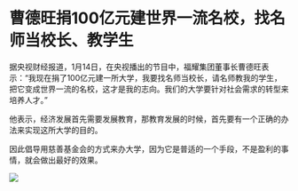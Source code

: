 # 曹德旺捐100亿元建世界一流名校，找名师当校长、教学生

据央视财经报道，1月14日，在央视播出的节目中，福耀集团董事长曹德旺表示：“我现在捐了100亿元建一所大学，我要找名师当校长，请名师教我的学生，把它变成世界一流的名校，这才是我的志向。我们的大学要针对社会需求的转型来培养人才。”

他表示，经济发展首先需要发展教育，那教育发展的时候，首先要有一个正确的办法来实现这所大学的目的。

因此倡导用慈善基金会的方式来办大学，因为它是普适的一个手段，不是盈利的事情，就会做出最好的效果。

![](https://inews.gtimg.com/newsapp_bt/0/15612285158/1000)


